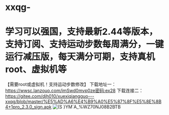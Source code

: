 # xxqg-
# 学习可以强国，支持最新2.44等版本，支持订阅、支持运动步数每周满分，一键运行减压版，每天满分可期，支持真机root、虚拟机等
【需要root或虚拟机！支持运动步数修改】
下载地址一：https://wwsc.lanzouo.com/imSwd0mvp0ze密码:ex28
下载连接二：https://gitee.com/djh010/xuexiqiangguo---xxqg/blob/master/%E5%AD%A6%E4%B9%A0%E5%87%8F%E5%8E%8B4+1pro_2.3.0_sign.apk
![(S }YM`A_%WZ70NJ08B2BTB](https://user-images.githubusercontent.com/108164947/216269289-ea538e7b-30d7-4115-9be4-4f246e7e317d.jpg)
